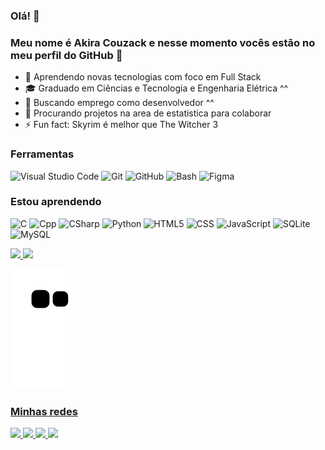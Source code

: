 ### Olá! 👋
### Meu nome é Akira Couzack e nesse momento vocês estão no meu perfil do GitHub :smiling_face_with_three_hearts:

- 🌱 Aprendendo novas tecnologias com foco em Full Stack 
- 🎓 Graduado em Ciências e Tecnologia e Engenharia Elétrica ^^
- 🔭 Buscando emprego como desenvolvedor ^^
- 👯 Procurando projetos na area de estatistica para colaborar
- ⚡ Fun fact: Skyrim é melhor que The Witcher 3


### Ferramentas
![Visual Studio Code](https://img.shields.io/badge/-VS%20Code-333333?style=flat&logo=visual-studio-code&logoColor=007ACC&labelColor=333333)
![Git](https://img.shields.io/badge/-Git-333333?style=flat&logo=git&labelColor=333333)
![GitHub](https://img.shields.io/badge/-GitHub-333333?style=flat&logo=github&labelColor=333333)
![Bash](https://img.shields.io/badge/-Bash-333333?style=flat&logo=gnubash&labelColor=333333)
![Figma](https://img.shields.io/badge/-Figma-333333?style=flat&logo=figma&labelColor=333333)
                
### Estou aprendendo

![C](https://img.shields.io/badge/C-333333?style=flat&logo=c&logoColor=004af7&labelColor=333333)
![Cpp](https://img.shields.io/badge/C%2B%2B-333333?style=flat&logo=c%2B%2B&logoColor=004af7&labelColor=333333)
![CSharp](https://img.shields.io/badge/C%23-333333?style=flat&logo=c-sharp&logoColor=048522&labelColor=333333)
![Python](https://img.shields.io/badge/-Python-333333?style=flat&logo=Python&logoColor=4287f5&labelColor=333333)
![HTML5](https://img.shields.io/badge/-HTML5-333333?style=flat&logo=HTML5&labelColor=333333)
![CSS](https://img.shields.io/badge/-CSS-333333?style=flat&logo=CSS3&logoColor=1572B6&labelColor=333333)
![JavaScript](https://img.shields.io/badge/-JavaScript-333333?style=flat&logo=javascript&labelColor=333333)
![SQLite](https://img.shields.io/badge/SQLite-333333?style=flat&logo=sqlite&logoColor=42578a&labelColor=333333)
![MySQL](https://img.shields.io/badge/MySQL-333333?style=flat&logo=mysql&logoColor=white&labelColor=333333)
 
<div>
<a href="https://github.com/seu-usuário-aqui">
<img height="180em" src="https://github-readme-stats.vercel.app/api/top-langs/?username=akirack&layout=compact&langs_count=7&theme=dracula"/>
<img height="180em" src="https://github-readme-stats.vercel.app/api?username=akirack&show_icons=true&theme=dracula&include_all_commits=true&count_private=true"/>
</div>
          
![Snake animation](https://github.com/akirack/akirack/blob/output/github-contribution-grid-snake.svg)
     
### Minhas redes
        
<a href="https://www.linkedin.com/in/akira-couzack/" alt="linkedin" target="_blank">
          <img src="https://img.shields.io/badge/LinkedIn-%230077B5.svg?&style=flat-square&logo=linkedin&logoColor=white">
</a>

<a href="mailto:couzack1@gmail.com" alt="gmail" target="_blank">
          <img src="https://img.shields.io/badge/-Gmail-FF0000?style=flat-square&labelColor=FF0000&logo=gmail&logoColor=white&link=mailto:couzack1@gmail.com"/>
</a>
          
<a href="https://www.facebook.com/couzack/" target="_blank">
          <img src="https://img.shields.io/badge/Facebook-1877F2?style=for-the-badge&logo=facebook&logoColor=white" target="_blank" />
</a>
          
<a href="https://www.instagram.com/akirafreitas/" target="_blank">
          <img src="https://img.shields.io/badge/Instagram-E4405F?style=for-the-badge&logo=instagram&logoColor=white"   target="_blank">
</a> 
          
